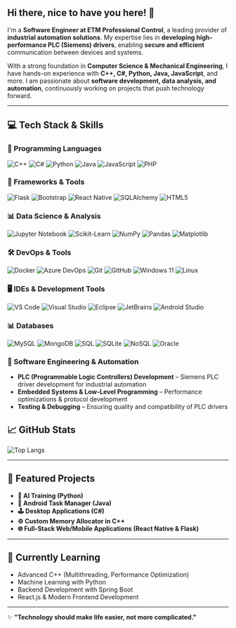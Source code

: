 ## Hi there, nice to have you here! 👋


I'm a **Software Engineer at ETM Professional Control**, a leading provider of **industrial automation solutions**. My expertise lies in **developing high-performance PLC (Siemens) drivers**, enabling **secure and efficient** communication between devices and systems.

With a strong foundation in **Computer Science & Mechanical Engineering**, I have hands-on experience with **C++, C#, Python, Java, JavaScript**, and more. I am passionate about **software development, data analysis, and automation**, continuously working on projects that push technology forward.

---

<!--
**yernaz-togizbayev/yernaz-togizbayev** is a ✨ _special_ ✨ repository because its `README.md` (this file) appears on your GitHub profile.

Here are some ideas to get you started:

- 🔭 I’m currently working on ...
- 🌱 I’m currently learning ...
- 👯 I’m looking to collaborate on ...
- 🤔 I’m looking for help with ...
- 💬 Ask me about ...
- 📫 How to reach me: ...
- 😄 Pronouns: ...
- ⚡ Fun fact: ...
-->

## 💻 Tech Stack & Skills

### 🚀 Programming Languages
![C++](https://img.shields.io/badge/C++-00599C?style=flat&logo=c%2b%2b&logoColor=white)
![C#](https://img.shields.io/badge/C%23-239120?style=flat&logo=c-sharp&logoColor=white)
![Python](https://img.shields.io/badge/Python-3776AB?style=flat&logo=python&logoColor=white)
![Java](https://img.shields.io/badge/Java-007396?style=flat&logo=openjdk&logoColor=white)
![JavaScript](https://img.shields.io/badge/JavaScript-F7DF1E?style=flat&logo=javascript&logoColor=black)
![PHP](https://img.shields.io/badge/PHP-777BB4?style=flat&logo=php&logoColor=white)


### 📂 Frameworks & Tools
![Flask](https://img.shields.io/badge/Flask-000000?style=flat&logo=flask&logoColor=white)
![Bootstrap](https://img.shields.io/badge/Bootstrap-7952B3?style=flat&logo=bootstrap&logoColor=white)
![React Native](https://img.shields.io/badge/React_Native-20232A?style=flat&logo=react&logoColor=61DAFB)
![SQLAlchemy](https://img.shields.io/badge/SQLAlchemy-CCA8C5?style=flat&logo=python&logoColor=black)
![HTML5](https://img.shields.io/badge/HTML5-E34F26?style=flat&logo=html5&logoColor=white)



### 📊 Data Science & Analysis
![Jupyter Notebook](https://img.shields.io/badge/Jupyter-FA0F00?style=flat&logo=jupyter&logoColor=white)
![Scikit-Learn](https://img.shields.io/badge/Scikit--Learn-F7931E?style=flat&logo=scikit-learn&logoColor=white)
![NumPy](https://img.shields.io/badge/NumPy-013243?style=flat&logo=numpy&logoColor=white)
![Pandas](https://img.shields.io/badge/Pandas-150458?style=flat&logo=pandas&logoColor=white)
![Matplotlib](https://img.shields.io/badge/Matplotlib-008080?style=flat&logo=plotly&logoColor=white)


### 🛠️ DevOps & Tools
![Docker](https://img.shields.io/badge/Docker-2496ED?style=flat&logo=docker&logoColor=white)
![Azure DevOps](https://img.shields.io/badge/Azure_DevOps-0078D7?style=flat&logo=azure-devops&logoColor=white)
![Git](https://img.shields.io/badge/Git-F05032?style=flat&logo=git&logoColor=white)
![GitHub](https://img.shields.io/badge/GitHub-181717?style=flat&logo=github&logoColor=white)
![Windows 11](https://img.shields.io/badge/Windows_11-0078D6?style=flat&logo=windows&logoColor=white)
![Linux](https://img.shields.io/badge/Linux-FCC624?style=flat&logo=linux&logoColor=black)


### 🖥️ IDEs & Development Tools
![VS Code](https://img.shields.io/badge/VS_Code-007ACC?style=flat&logo=visual-studio-code&logoColor=white)
![Visual Studio](https://img.shields.io/badge/Visual_Studio-5C2D91?style=flat&logo=visual-studio&logoColor=white)
![Eclipse](https://img.shields.io/badge/Eclipse-2C2255?style=flat&logo=eclipse&logoColor=white)
![JetBrains](https://img.shields.io/badge/JetBrains-000000?style=flat&logo=jetbrains&logoColor=white)
![Android Studio](https://img.shields.io/badge/Android_Studio-3DDC84?style=flat&logo=android-studio&logoColor=white)


### 📊 Databases
![MySQL](https://img.shields.io/badge/MySQL-4479A1?style=flat&logo=mysql&logoColor=white)
![MongoDB](https://img.shields.io/badge/MongoDB-4EA94B?style=flat&logo=mongodb&logoColor=white)
![SQL](https://img.shields.io/badge/SQL-CC2927?style=flat&logo=microsoft-sql-server&logoColor=white)
![SQLite](https://img.shields.io/badge/SQLite-003B57?style=flat&logo=sqlite&logoColor=white)
![NoSQL](https://img.shields.io/badge/NoSQL-005C84?style=flat&logo=nosql&logoColor=white)
![Oracle](https://img.shields.io/badge/Oracle-CC2927?style=flat&logo=oracle&logoColor=white)


### 🔧 Software Engineering & Automation
- **PLC (Programmable Logic Controllers) Development** – Siemens PLC driver development for industrial automation  
- **Embedded Systems & Low-Level Programming** – Performance optimizations & protocol development  
- **Testing & Debugging** – Ensuring quality and compatibility of PLC drivers  


## 📈 GitHub Stats
![Top Langs](https://github-readme-stats.vercel.app/api/top-langs/?username=yernaz-togizbayev&layout=compact&theme=tokyonight&langs_count=12)
 
---

## 🚀 Featured Projects
- **🧠 AI Training (Python)**
- **📱 Android Task Manager (Java)**
- **🕹️ Desktop Applications (C#)**
- **⚙️ Custom Memory Allocator in C++**
- **🌐 Full-Stack Web/Mobile Applications (React Native & Flask)**

---

## 🌱 Currently Learning
- Advanced C++ (Multithreading, Performance Optimization)
- Machine Learning with Python
- Backend Development with Spring Boot
- React.js & Modern Frontend Development

<!--
---

## 📫 Let's Connect!
[![LinkedIn](https://img.shields.io/badge/LinkedIn-0077B5?style=flat&logo=linkedin&logoColor=white)](https://www.linkedin.com/in/yernaz-togizbayev-9449b31b4/)
[![GitHub](https://img.shields.io/badge/GitHub-181717?style=flat&logo=github&logoColor=white)](https://github.com/yernaz-togizbayev)
[![Portfolio](https://img.shields.io/badge/Portfolio-20c997?style=flat&logo=web&logoColor=white)](#) (Coming Soon!) -->

---

✨ **"Technology should make life easier, not more complicated."**


